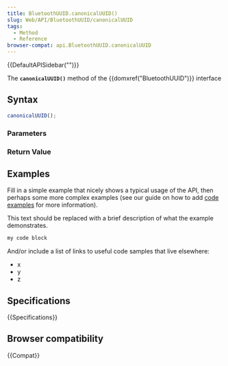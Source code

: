 ```yaml
---
title: BluetoothUUID.canonicalUUID()
slug: Web/API/BluetoothUUID/canonicalUUID
tags:
  - Method
  - Reference
browser-compat: api.BluetoothUUID.canonicalUUID
---
```

{{DefaultAPISidebar("")}}

The **`canonicalUUID()`** method of the {{domxref("BluetoothUUID")}} interface 

## Syntax

```js
canonicalUUID();
```

### Parameters



### Return Value



## Examples

Fill in a simple example that nicely shows a typical usage of the API, then perhaps some more complex examples (see our guide on how to add [code examples](/en-US/docs/MDN/Contribute/Structures/Code_examples) for more information).

This text should be replaced with a brief description of what the example demonstrates.

```js
my code block
```

And/or include a list of links to useful code samples that live elsewhere:

*   x
*   y
*   z

## Specifications

{{Specifications}}

## Browser compatibility

{{Compat}}

